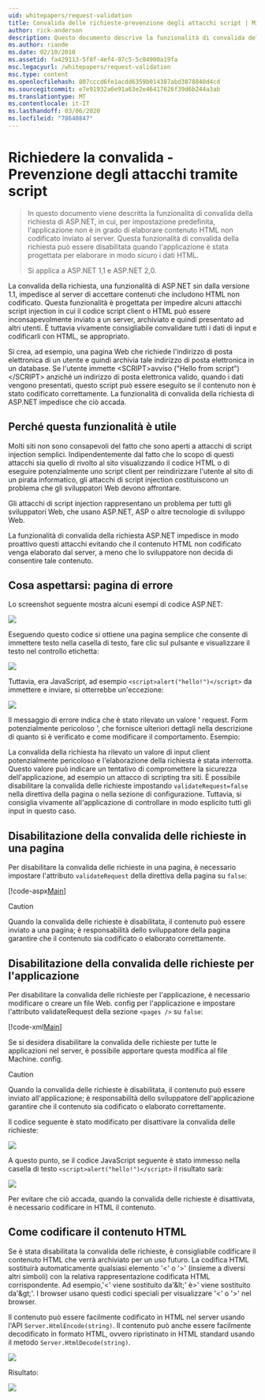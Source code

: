 ```yaml
---
uid: whitepapers/request-validation
title: Convalida delle richieste-prevenzione degli attacchi script | Microsoft Docs
author: rick-anderson
description: Questo documento descrive la funzionalità di convalida della richiesta di ASP.NET, in cui, per impostazione predefinita, l'applicazione non è in grado di elaborare il contenuto HTML non codificato inviato...
ms.author: riande
ms.date: 02/10/2010
ms.assetid: fa429113-5f8f-4ef4-97c5-5c04900a19fa
msc.legacyurl: /whitepapers/request-validation
msc.type: content
ms.openlocfilehash: 807cccd6fe1acdd6359b014387abd3878840d4cd
ms.sourcegitcommit: e7e91932a6e91a63e2e46417626f39d6b244a3ab
ms.translationtype: MT
ms.contentlocale: it-IT
ms.lasthandoff: 03/06/2020
ms.locfileid: "78640847"
---
```

# <a name="request-validation---preventing-script-attacks"></a>Richiedere la convalida - Prevenzione degli attacchi tramite script

> In questo documento viene descritta la funzionalità di convalida della richiesta di ASP.NET, in cui, per impostazione predefinita, l'applicazione non è in grado di elaborare contenuto HTML non codificato inviato al server. Questa funzionalità di convalida della richiesta può essere disabilitata quando l'applicazione è stata progettata per elaborare in modo sicuro i dati HTML.
> 
> Si applica a ASP.NET 1,1 e ASP.NET 2,0.

La convalida della richiesta, una funzionalità di ASP.NET sin dalla versione 1.1, impedisce al server di accettare contenuti che includono HTML non codificato. Questa funzionalità è progettata per impedire alcuni attacchi script injection in cui il codice script client o HTML può essere inconsapevolmente inviato a un server, archiviato e quindi presentato ad altri utenti. È tuttavia vivamente consigliabile convalidare tutti i dati di input e codificarli con HTML, se appropriato.

Si crea, ad esempio, una pagina Web che richiede l'indirizzo di posta elettronica di un utente e quindi archivia tale indirizzo di posta elettronica in un database. Se l'utente immette &lt;SCRIPT&gt;avviso ("Hello from script")&lt;/SCRIPT&gt; anziché un indirizzo di posta elettronica valido, quando i dati vengono presentati, questo script può essere eseguito se il contenuto non è stato codificato correttamente. La funzionalità di convalida della richiesta di ASP.NET impedisce che ciò accada.

## <a name="why-this-feature-is-useful"></a>Perché questa funzionalità è utile

Molti siti non sono consapevoli del fatto che sono aperti a attacchi di script injection semplici. Indipendentemente dal fatto che lo scopo di questi attacchi sia quello di rivolto al sito visualizzando il codice HTML o di eseguire potenzialmente uno script client per reindirizzare l'utente al sito di un pirata informatico, gli attacchi di script injection costituiscono un problema che gli sviluppatori Web devono affrontare.

Gli attacchi di script injection rappresentano un problema per tutti gli sviluppatori Web, che usano ASP.NET, ASP o altre tecnologie di sviluppo Web.

La funzionalità di convalida della richiesta ASP.NET impedisce in modo proattivo questi attacchi evitando che il contenuto HTML non codificato venga elaborato dal server, a meno che lo sviluppatore non decida di consentire tale contenuto.

## <a name="what-to-expect-error-page"></a>Cosa aspettarsi: pagina di errore

Lo screenshot seguente mostra alcuni esempi di codice ASP.NET:

![](request-validation/_static/image1.png)

Eseguendo questo codice si ottiene una pagina semplice che consente di immettere testo nella casella di testo, fare clic sul pulsante e visualizzare il testo nel controllo etichetta:

![](request-validation/_static/image2.png)

Tuttavia, era JavaScript, ad esempio `<script>alert("hello!")</script>` da immettere e inviare, si otterrebbe un'eccezione:

![](request-validation/_static/image3.png)

Il messaggio di errore indica che è stato rilevato un valore ' request. Form potenzialmente pericoloso ', che fornisce ulteriori dettagli nella descrizione di quanto si è verificato e come modificare il comportamento. Esempio:

La convalida della richiesta ha rilevato un valore di input client potenzialmente pericoloso e l'elaborazione della richiesta è stata interrotta. Questo valore può indicare un tentativo di compromettere la sicurezza dell'applicazione, ad esempio un attacco di scripting tra siti. È possibile disabilitare la convalida delle richieste impostando `validateRequest=false` nella direttiva della pagina o nella sezione di configurazione. Tuttavia, si consiglia vivamente all'applicazione di controllare in modo esplicito tutti gli input in questo caso.

## <a name="disabling-request-validation-on-a-page"></a>Disabilitazione della convalida delle richieste in una pagina

Per disabilitare la convalida delle richieste in una pagina, è necessario impostare l'attributo `validateRequest` della direttiva della pagina su `false`:

[!code-aspx[Main](request-validation/samples/sample1.aspx)]

> [!CAUTION]
> Quando la convalida delle richieste è disabilitata, il contenuto può essere inviato a una pagina; è responsabilità dello sviluppatore della pagina garantire che il contenuto sia codificato o elaborato correttamente.

## <a name="disabling-request-validation-for-your-application"></a>Disabilitazione della convalida delle richieste per l'applicazione

Per disabilitare la convalida delle richieste per l'applicazione, è necessario modificare o creare un file Web. config per l'applicazione e impostare l'attributo validateRequest della sezione `<pages />` su `false`:

[!code-xml[Main](request-validation/samples/sample2.xml)]

Se si desidera disabilitare la convalida delle richieste per tutte le applicazioni nel server, è possibile apportare questa modifica al file Machine. config.

> [!CAUTION]
> Quando la convalida delle richieste è disabilitata, il contenuto può essere inviato all'applicazione; è responsabilità dello sviluppatore dell'applicazione garantire che il contenuto sia codificato o elaborato correttamente.

Il codice seguente è stato modificato per disattivare la convalida delle richieste:

![](request-validation/_static/image4.png)

A questo punto, se il codice JavaScript seguente è stato immesso nella casella di testo `<script>alert("hello!")</script>` il risultato sarà:

![](request-validation/_static/image5.png)

Per evitare che ciò accada, quando la convalida delle richieste è disattivata, è necessario codificare in HTML il contenuto.

## <a name="how-to-html-encode-content"></a>Come codificare il contenuto HTML

Se è stata disabilitata la convalida delle richieste, è consigliabile codificare il contenuto HTML che verrà archiviato per un uso futuro. La codifica HTML sostituirà automaticamente qualsiasi elemento '&lt;' o '&gt;' (insieme a diversi altri simboli) con la relativa rappresentazione codificata HTML corrispondente. Ad esempio,'&lt;' viene sostituito da'&amp;lt;' è&gt;' viene sostituito da'&amp;gt;'. I browser usano questi codici speciali per visualizzare '&lt;' o '&gt;' nel browser.

Il contenuto può essere facilmente codificato in HTML nel server usando l'API `Server.HtmlEncode(string)`. Il contenuto può anche essere facilmente decodificato in formato HTML, ovvero ripristinato in HTML standard usando il metodo `Server.HtmlDecode(string)`.

![](request-validation/_static/image6.png)

Risultato:

![](request-validation/_static/image7.png)
